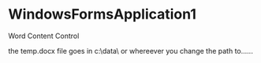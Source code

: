 # WindowsFormsApplication1
Word Content Control

the temp.docx file goes in c:\data\ or whereever you change the path to......
